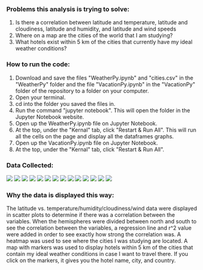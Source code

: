### Problems this analysis is trying to solve:
1. Is there a correlation between latitude and temperature, latitude and cloudiness, latitude and humidity, and latitude and wind speeds
1. Where on a map are the cities of the world that I am studying?
1. What hotels exist within 5 km of the cities that currently have my ideal weather conditions?

### How to run the code:
1. Download and save the files "WeatherPy.ipynb" and "cities.csv" in the "WeatherPy" folder and the file "VacationPy.ipynb" in the "VacationPy" folder of the repository to a folder on your computer.
1. Open your terminal.
1. cd into the folder you saved the files in.
1. Run the command "jupyter notebook". This will open the folder in the Jupyter Notebook website.
1. Open up the WeatherPy.ipynb file on Jupyter Notebook.
1. At the top, under the "Kernal" tab, click "Restart & Run All". This will run all the cells on the page and display all the dataframes graphs.
1. Open up the VacationPy.ipynb file on Jupyter Notebook.
1. At the top, under the "Kernal" tab, click "Restart & Run All".

### Data Collected:
![](WeatherPy/Figures/temp.png)
![](WeatherPy/Figures/tempnorth.png)
![](WeatherPy/Figures/tempsouth.png)
![](WeatherPy/Figures/humid.png)
![](WeatherPy/Figures/humidnorth.png)
![](WeatherPy/Figures/humidsouth.png)
![](WeatherPy/Figures/cloud.png)
![](WeatherPy/Figures/cloudnorth.png)
![](WeatherPy/Figures/cloudsouth.png)
![](WeatherPy/Figures/wind.png)
![](WeatherPy/Figures/windnorth.png)
![](WeatherPy/Figures/windsouth.png)
![](WeatherPy/Figures/heat%20map%20of%20cities.png)
![](WeatherPy/Figures/marker%20map%20of%20hotels.png)

### Why the data is displayed this way:
The latitude vs. temperature/humidity/cloudiness/wind data were displayed in scatter plots to determine if there was a correlation between the variables. When the hemispheres were divided between north and south to see the correlation between the variables, a regression line and r^2 value were added in order to see exactly how strong the correlation was.
A heatmap was used to see where the cities I was studying are located. A map with markers was used to display hotels within 5 km of the cities that contain my ideal weather conditions in case I want to travel there. If you click on the markers, it gives you the hotel name, city, and country.
